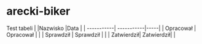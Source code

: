# arecki-biker
Test tabeli
|            |Nazwisko |Data |
| -----------| -----------|-----|
| Opracował  | Opracował  |     |
| Sprawdził  | Sprawdził  |     |
| Zatwierdził| Zatwierdził|     |

